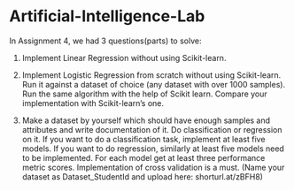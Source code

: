 # Artificial-Intelligence-Lab

In Assignment 4, we had 3 questions(parts) to solve:

1) Implement Linear Regression without using Scikit-learn.
 
2) Implement Logistic Regression from scratch without using Scikit-learn. Run it against a 
dataset of choice (any dataset with over 1000 samples). Run the same algorithm with the help 
of Scikit learn. Compare your implementation with Scikit-learn’s one. 

3) Make a dataset by yourself which should have enough samples and attributes and write 
documentation of it. Do classification or regression on it. If you want to do a classification task, 
implement at least five models. If you want to do regression, similarly at least five models need 
to be implemented. For each model get at least three performance metric scores. 
Implementation of cross validation is a must. (Name your dataset as Dataset_StudentId and 
upload here: shorturl.at/zBFH8)
